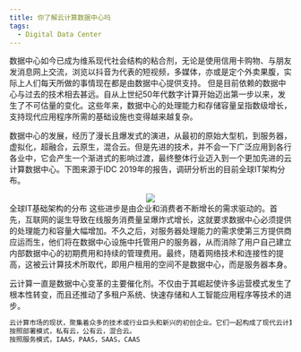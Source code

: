 ```yaml
---
title: 你了解云计算数据中心吗
tags:
  - Digital Data Center
---
```

数据中心如今已成为维系现代社会结构的粘合剂，无论是使用信用卡购物、与朋友发消息网上交流，浏览以抖音为代表的短视频，多媒体，亦或是定个外卖果腹，实际上人们每天所做的事情现在都是由数据中心提供支持。
但是目前依赖的数据中心与过去的技术相去甚远。自从上世纪50年代数字计算开始迈出第一步以来，发生了不可估量的变化。这些年来，数据中心的处理能力和存储容量呈指数级增长，支持现代应用程序所需的基础设施也变得越来越复杂。

数据中心的发展，经历了漫长且爆发式的演进，从最初的原始大型机，到服务器，虚拟化，超融合，云原生，混合云。但是先进的技术，并不会一下广泛应用到各行各业中，它会产生一个渐进式的影响过渡，最终整体行业迈入到一个更加先进的云计算数据中心。下图来源于IDC 2019年的报告，调研分析出的目前全球IT架构分布。
<div align=center><img src ="/assets/images/Global IT architecture/Global IT architecture.jpg"/></div>
全球IT基础架构的分布
这些进步是由企业和消费者不断增长的需求驱动的。首先，互联网的诞生导致在线服务消费量呈爆炸式增长，这就要求数据中心必须提供的处理能力和容量大幅增加。不久之后，对服务器处理能力的需求使第三方提供商应运而生，他们将在数据中心设施中托管用户的服务器，从而消除了用户自己建立内部数据中心的初期费用和持续的管理费用。最终，随着网络技术和连接性的提高，这被云计算技术所取代，即用户租用的空间不是数据中心，而是服务器本身。

云计算一直是数据中心变革的主要催化剂。不仅由于其崛起使许多运营模式发生了根本性转变，而且还推动了多租户系统、快速存储和人工智能应用程序等技术的进步。
```cpp
云计算市场的现状，聚集着众多的技术或行业巨头和新兴的初创企业。它们一起构成了现代云计算缤纷多彩的图谱。我暂且将它们进行两种方式的分类，以便于大家清晰的理解。
按照部署模式，私有云，公有云，混合云。
按照服务模式，IAAS，PAAS，SAAS，CAAS
```
